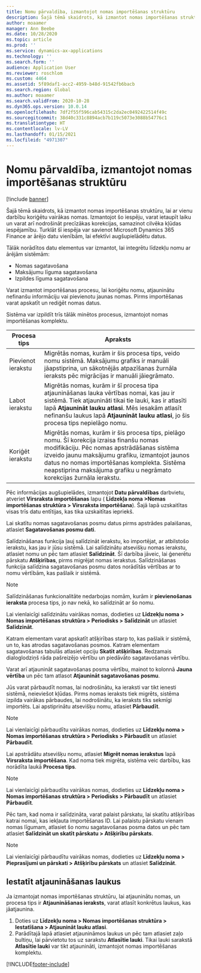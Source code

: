```yaml
---
title: Nomu pārvaldība, izmantojot nomas importēšanas struktūru
description: Šajā tēmā skaidrots, kā izmantot nomas importēšanas struktūru, lai vienlaicīgi koriģētu vairākas nomas.
author: moaamer
manager: Ann Beebe
ms.date: 10/28/2020
ms.topic: article
ms.prod: ''
ms.service: dynamics-ax-applications
ms.technology: ''
ms.search.form: ''
audience: Application User
ms.reviewer: roschlom
ms.custom: 4464
ms.assetid: 5f89daf1-acc2-4959-b48d-91542fb6bacb
ms.search.region: Global
ms.author: moaamer
ms.search.validFrom: 2020-10-28
ms.dyn365.ops.version: 10.0.14
ms.openlocfilehash: 7df2f55f596cab54315c2da2ec0492422514f49c
ms.sourcegitcommit: 38d40c331c8894acb7b119c5073e3088b54776c1
ms.translationtype: HT
ms.contentlocale: lv-LV
ms.lasthandoff: 01/15/2021
ms.locfileid: "4971307"
---
```

# <a name="manage-leases-through-the-lease-import-framework"></a>Nomu pārvaldība, izmantojot nomas importēšanas struktūru

[!include [banner](../includes/banner.md)]

Šajā tēmā skaidrots, kā izmantot nomas importēšanas struktūru, lai ar vienu darbību koriģētu vairākas nomas. Izmantojot šo iespēju, varat ietaupīt laiku un varat arī nodrošināt precīzākas korekcijas, samazinot cilvēka kļūdas iespējamību. Turklāt šī iespēja var savienot Microsoft Dynamics 365 Finance ar ārējo datu vienībām, lai efektīvi augšupielādētu datus.

Tālāk norādītos datu elementus var izmantot, lai integrētu līdzekļu nomu ar ārējām sistēmām:

- Nomas sagatavošana
- Maksājumu līguma sagatavošana
- Izpildes līguma sagatavošana

Varat izmantot importēšanas procesu, lai koriģētu nomu, atjauninātu nefinanšu informāciju vai pievienotu jaunas nomas. Pirms importēšanas varat apskatīt un rediģēt nomas datus.

Sistēma var izpildīt trīs tālāk minētos procesus, izmantojot nomas importēšanas komplektu.

| Procesa tips  | Apraksts |
|---------------|-------------|
| Pievienot ierakstu    | Migrētās nomas, kurām ir šis procesa tips, veido nomu sistēmā. Maksājumu grafiks ir manuāli jāapstiprina, un sākotnējās atpazīšanas žurnāla ieraksts pēc migrācijas ir manuāli jāiegrāmato. |
| Labot ierakstu | Migrētās nomas, kurām ir šī procesa tipa atjaunināšanas lauka vērtības nomai, kas jau ir sistēmā. Tiek atjaunināti tikai tie lauki, kas ir atlasīti lapā **Atjaunināt lauku atlasi**. Mēs iesakām atlasīt nefinanšu laukus lapā **Atjaunināt lauku atlasi**, jo šis procesa tips nepielāgo nomu. |
| Koriģēt ierakstu | Migrētās nomas, kurām ir šis procesa tips, pielāgo nomu. Šī korekcija izraisa finanšu nomas modifikāciju. Pēc nomas apstrādāšanas sistēma izveido jaunu maksājumu grafiku, izmantojot jaunos datus no nomas importēšanas komplekta. Sistēma neapstiprina maksājuma grafiku u negrāmato korekcijas žurnāla ierakstu. |

Pēc informācijas augšupielādes, izmantojot **Datu pārvaldības** darbvietu, atveriet **Virsraksta importēšanas** lapu ( **Līdzekļa noma \>Nomas importēšanas struktūra \> Virsraksta importēšana**). Šajā lapā uzskaitītas visas trīs datu entītijas, kas tika uzskaitītas iepriekš.

Lai skatītu nomas sagatavošanas posmu datus pirms apstrādes palaišanas, atlasiet **Sagatavošanas posmu dati**.

Salīdzināšanas funkcija ļauj salīdzināt ierakstu, ko importējat, ar atbilstošo ierakstu, kas jau ir jūsu sistēmā. Lai salīdzinātu atsevišķu nomas ierakstu, atlasiet nomu un pēc tam atlasiet **Salīdzināt**. Šī darbība jāveic, lai ģenerētu pārskatu **Atšķirības**, pirms migrējat nomas ierakstus. Salīdzināšanas funkcija salīdzina sagatavošanas posmu datos norādītās vērtības ar to nomu vērtībām, kas pašlaik ir sistēmā.

> [!NOTE]
> Salīdzināšanas funkcionalitāte nedarbojas nomām, kurām ir **pievienošanas ieraksta** procesa tips, jo nav nekā, ko salīdzināt ar šo nomu.
>
> Lai vienlaicīgi salīdzinātu vairākas nomas, dodieties uz **Līdzekļu noma \> Nomas importēšanas struktūra \> Periodisks \> Salīdzināt** un atlasiet **Salīdzināt**.

Katram elementam varat apskatīt atšķirības starp to, kas pašlaik ir sistēmā, un to, kas atrodas sagatavošanas posmos. Katram elementam sagatavošanas tabulās atlasiet opciju **Skatīt atšķirības**. Redzamais dialoglodziņš rāda pašreizējo vērtību un piedāvāto sagatavošanas vērtību.

Varat arī atjaunināt sagatavošanas posma vērtību, mainot to kolonnā **Jauna vērtība** un pēc tam atlasot **Atjaunināt sagatavošanas posmu**.

Jūs varat pārbaudīt nomas, lai nodrošinātu, ka ieraksti var tikt ienesti sistēmā, neieviešot kļūdas. Pirms nomas ieraksts tiek migrēts, sistēma izpilda vairākas pārbaudes, lai nodrošinātu, ka ieraksts tiks sekmīgi importēts. Lai apstiprinātu atsevišķu nomu, atlasiet **Pārbaudīt**.

> [!NOTE]
> Lai vienlaicīgi pārbaudītu vairākas nomas, dodieties uz **Līdzekļu noma \> Nomas importēšanas struktūra \> Periodisks \> Pārbaudīt** un atlasiet **Pārbaudīt**.

Lai apstrādātu atsevišķu nomu, atlasiet **Migrēt nomas ierakstus** lapā **Virsraksta importēšana**. Kad noma tiek migrēta, sistēma veic darbību, kas norādīta laukā **Procesa tips**.

> [!NOTE]
> Lai vienlaicīgi pārbaudītu vairākas nomas, dodieties uz **Līdzekļu noma \> Nomas importēšanas struktūra \> Periodisks \> Pārbaudīt** un atlasiet **Pārbaudīt**.

Pēc tam, kad noma ir salīdzināta, varat palaist pārskatu, lai skatītu atšķirības katrai nomai, kas iekļauta importēšanas ID. Lai palaistu pārskatu vienam nomas līgumam, atlasiet šo nomu sagatavošanas posma datos un pēc tam atlasiet **Salīdzināt un skatīt pārskatu \> Atšķirību pārskats**.

> [!NOTE]
> Lai vienlaicīgi pārbaudītu vairākas nomas, dodieties uz **Līdzekļu noma \> Pieprasījumi un pārskati \> Atšķirību pārskats** un atlasiet **Salīdzināt**.

## <a name="set-up-update-fields"></a>Iestatīt atjaunināšanas laukus

Ja izmantojat nomas importēšanas struktūru, lai atjauninātu nomas, un procesa tips ir **Atjaunināšanas ieraksts**, varat atlasīt konkrētus laukus, kas jāatjaunina.

1. Doties uz **Līdzekļu noma \> Nomas importēšanas struktūra \> Iestatīšana \> Atjaunināt lauku atlasi**.
2. Parādītajā lapā atlasiet atjaunināmos laukus un pēc tam atlasiet zaļo bultiņu, lai pārvietotu tos uz sarakstu **Atlasītie lauki**. Tikai lauki sarakstā **Atlasītie lauki** var tikt atjaunināti, izmantojot nomas importēšanas komplektu.


[!INCLUDE[footer-include](../../includes/footer-banner.md)]